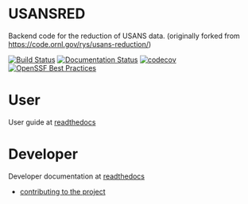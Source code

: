 # USANSRED
Backend code for the reduction of USANS data.
(originally forked from https://code.ornl.gov/rys/usans-reduction/)

<!-- Badges -->

[![Build Status](https://github.com/neutrons/usansred/actions/workflows/testing.yml/badge.svg?branch=next)](https://github.com/neutrons/usansred/actions/workflows/testing.yml?query=branch?next)
[![Documentation Status](https://readthedocs.org/projects/usansred/badge/?version=latest)](https://usansred.readthedocs.io/en/latest/?badge=latest)
[![codecov](https://codecov.io/gh/neutrons/usansred/branch/next/graph/badge.svg)](https://codecov.io/gh/neutrons/usansred/tree/next)
[![OpenSSF Best Practices](https://www.bestpractices.dev/projects/8712/badge)](https://www.bestpractices.dev/projects/8712)
<!-- End Badges -->

# User

User guide at [readthedocs](https://usansred.readthedocs.io/en/latest)

# Developer

Developer documentation at [readthedocs](https://usansred.readthedocs.io/en/latest)

- [contributing to the project](https://usansred.readthedocs.io/en/latest/source/developer/contributing.html)
